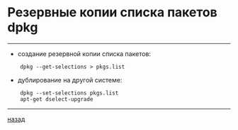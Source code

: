 # Резервные копии списка пакетов dpkg

---------------------------------------
* создание резервной копии списка пакетов:
```
	dpkg --get-selections > pkgs.list
```
* дублирование на другой системе:
```
	dpkg --set-selections pkgs.list
	apt-get dselect-upgrade
```

--------------------
[назад](../README.md)
